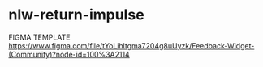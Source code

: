 # nlw-return-impulse

FIGMA TEMPLATE
https://www.figma.com/file/tYoLihltgma7204g8uUyzk/Feedback-Widget-(Community)?node-id=100%3A2114
